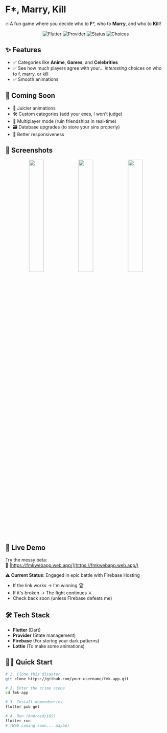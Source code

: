 # F*, Marry, Kill  

🔥 A fun game where you decide who to **F***, who to **Marry**, and who to **Kill**!  

<p align="center">
  <img src="https://img.shields.io/badge/Flutter-3.22-blue?logo=flutter" alt="Flutter">
  <img src="https://img.shields.io/badge/State%20Management-Provider-orange" alt="Provider">
  <img src="https://img.shields.io/badge/Status-Under%20Construction-yellow" alt="Status">
  <img src="https://img.shields.io/badge/Choices-Questionable-red" alt="Choices">
</p>

## ✨ Features  

- ✅ Categories like **Anime**, **Games**, and **Celebrities**  
- ✅ See how much players agree with your... *interesting* choices on who to f, marry, or kill  
- ✅ Smooth animations

## 🚀 Coming Soon  

- 🎨 Juicier animations 
- 🛠 Custom categories (add your exes, I won't judge)  
- 👥 Multiplayer mode (ruin friendships in real-time)  
- 🗃 Database upgrades (to store your sins properly)  
- 📱 Better responsiveness

## 📸 Screenshots  

<div align="center">
<img src="https://i.imgur.com/QWAGZZA.png" width="30%">
<img src="https://i.imgur.com/eWz7bly.png" width="30%">
<img src="https://i.imgur.com/jnXV7tU.png" width="30%">


</div>

## 🚧 Live Demo  

Try the messy beta:  
🔗 [https://fmkwebapp.web.app/](https://fmkwebapp.web.app/)  

⚠️ **Current Status**: Engaged in epic battle with Firebase Hosting  
- If the link works → I'm winning 🏆  
- If it's broken → The fight continues ⚔️  
- Check back soon (unless Firebase defeats me)  


## 🛠 Tech Stack  

- **Flutter** (Dart)  
- **Provider** (State management)  
- **Firebase** (For storing your dark patterns)  
- **Lottie** (To make some animations)  

## 🏃‍♂️ Quick Start  

```bash
# 1. Clone this disaster
git clone https://github.com/your-username/fmk-app.git

# 2. Enter the crime scene
cd fmk-app

# 3. Install dependencies
flutter pub get

# 4. Run (Android/iOS)
flutter run
# (Web coming soon... maybe)
